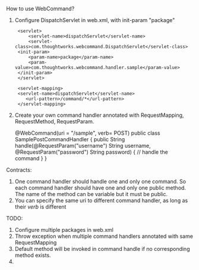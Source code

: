 How to use WebCommand?
1. Configure DispatchServlet in web.xml, with init-param "package"

        <servlet>
            <servlet-name>dispatchServlet</servlet-name>
            <servlet-class>com.thoughtworks.webcommand.DispatchServlet</servlet-class>
        <init-param>
            <param-name>package</param-name>
            <param-value>com.thoughtworks.webcommand.handler.sample</param-value>
        </init-param>
        </servlet>

        <servlet-mapping>
        <servlet-name>dispatchServlet</servlet-name>
           <url-pattern>/command/*</url-pattern>
        </servlet-mapping>

2. Create your own command handler annotated with RequestMapping, RequestMethod, RequestParam.

     @WebCommand(uri = "/sample", verb= POST)
     public class SamplePostCommandHandler {
         public String handle(@RequestParam("username") String username, @RequestParam("password") String password) {
         // handle the command
         }
     }




Contracts:
1. One command handler should handle one and only one command. So each command handler should have one and only one public method. The name of the method can be variable but it must be public.
2. You can specify the same uri to different command handler, as long as their _verb_ is different


TODO:
1. Configure multiple packages in web.xml
2. Throw exception when multiple command handlers annotated with same RequestMapping
3. Default method will be invoked in command handle if no corresponding method exists.
4.
